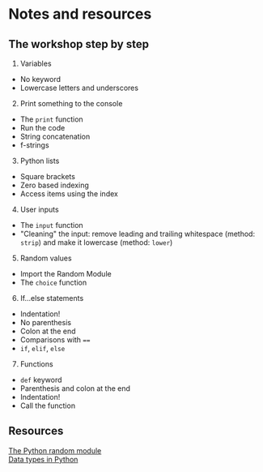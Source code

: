 # Notes and resources

## The workshop step by step
1. Variables
  - No keyword
  - Lowercase letters and underscores
2. Print something to the console
  - The `print` function
  - Run the code
  - String concatenation
  - f-strings
3. Python lists
  - Square brackets
  - Zero based indexing
  - Access items using the index
4. User inputs
  - The `input` function
  - "Cleaning" the input: remove leading and trailing whitespace (method: `strip`) and make it lowercase (method: `lower`)
5. Random values
  - Import the Random Module
  - The `choice` function
6. If...else statements
  - Indentation!
  - No parenthesis
  - Colon at the end
  - Comparisons with `==`
  - `if`, `elif`, `else`
7. Functions
  - `def` keyword
  - Parenthesis and colon at the end
  - Indentation!
  - Call the function

## Resources
[The Python random module](https://www.geeksforgeeks.org/python-random-module/)  
[Data types in Python](https://www.geeksforgeeks.org/python-data-types/)